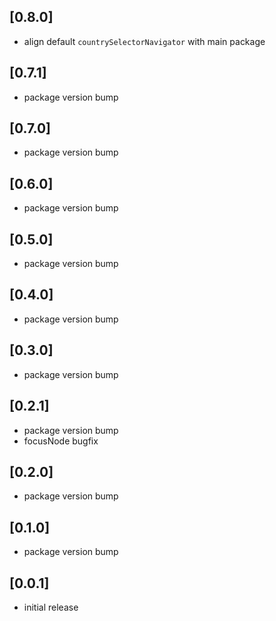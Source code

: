 ## [0.8.0]

* align default `countrySelectorNavigator` with main package

## [0.7.1]

* package version bump

## [0.7.0]

* package version bump

## [0.6.0]

* package version bump

## [0.5.0]

* package version bump

## [0.4.0]

* package version bump

## [0.3.0]

* package version bump

## [0.2.1]

* package version bump
* focusNode bugfix

## [0.2.0]

* package version bump

## [0.1.0]

* package version bump

## [0.0.1]

* initial release